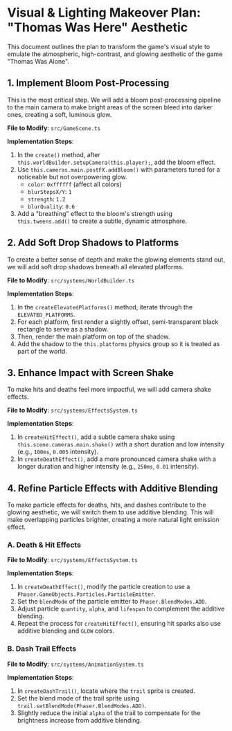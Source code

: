 # Visual & Lighting Makeover Plan: "Thomas Was Here" Aesthetic

This document outlines the plan to transform the game's visual style to emulate the atmospheric, high-contrast, and glowing aesthetic of the game "Thomas Was Alone".

## 1. Implement Bloom Post-Processing

This is the most critical step. We will add a bloom post-processing pipeline to the main camera to make bright areas of the screen bleed into darker ones, creating a soft, luminous glow.

**File to Modify**: `src/GameScene.ts`

**Implementation Steps**:
1.  In the `create()` method, after `this.worldBuilder.setupCamera(this.player);`, add the bloom effect.
2.  Use `this.cameras.main.postFX.addBloom()` with parameters tuned for a noticeable but not overpowering glow.
    -   `color`: `0xffffff` (affect all colors)
    -   `blurStepsX/Y`: `1`
    -   `strength`: `1.2`
    -   `blurQuality`: `0.6`
3.  Add a "breathing" effect to the bloom's strength using `this.tweens.add()` to create a subtle, dynamic atmosphere.

## 2. Add Soft Drop Shadows to Platforms

To create a better sense of depth and make the glowing elements stand out, we will add soft drop shadows beneath all elevated platforms.

**File to Modify**: `src/systems/WorldBuilder.ts`

**Implementation Steps**:
1.  In the `createElevatedPlatforms()` method, iterate through the `ELEVATED_PLATFORMS`.
2.  For each platform, first render a slightly offset, semi-transparent black rectangle to serve as a shadow.
3.  Then, render the main platform on top of the shadow.
4.  Add the shadow to the `this.platforms` physics group so it is treated as part of the world.

## 3. Enhance Impact with Screen Shake

To make hits and deaths feel more impactful, we will add camera shake effects.

**File to Modify**: `src/systems/EffectsSystem.ts`

**Implementation Steps**:
1.  In `createHitEffect()`, add a subtle camera shake using `this.scene.cameras.main.shake()` with a short duration and low intensity (e.g., `100ms`, `0.005` intensity).
2.  In `createDeathEffect()`, add a more pronounced camera shake with a longer duration and higher intensity (e.g., `250ms`, `0.01` intensity).

## 4. Refine Particle Effects with Additive Blending

To make particle effects for deaths, hits, and dashes contribute to the glowing aesthetic, we will switch them to use additive blending. This will make overlapping particles brighter, creating a more natural light emission effect.

### A. Death & Hit Effects

**File to Modify**: `src/systems/EffectsSystem.ts`

**Implementation Steps**:
1.  In `createDeathEffect()`, modify the particle creation to use a `Phaser.GameObjects.Particles.ParticleEmitter`.
2.  Set the `blendMode` of the particle emitter to `Phaser.BlendModes.ADD`.
3.  Adjust particle `quantity`, `alpha`, and `lifespan` to complement the additive blending.
4.  Repeat the process for `createHitEffect()`, ensuring hit sparks also use additive blending and `GLOW` colors.

### B. Dash Trail Effects

**File to Modify**: `src/systems/AnimationSystem.ts`

**Implementation Steps**:
1.  In `createDashTrail()`, locate where the `trail` sprite is created.
2.  Set the blend mode of the trail sprite using `trail.setBlendMode(Phaser.BlendModes.ADD)`.
3.  Slightly reduce the initial `alpha` of the trail to compensate for the brightness increase from additive blending. 